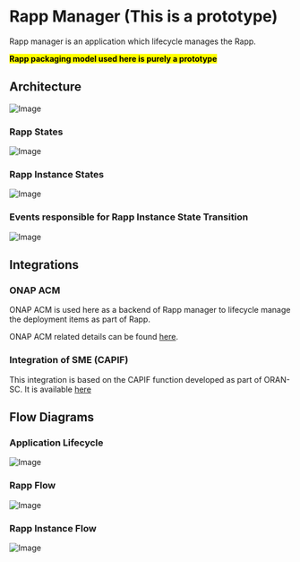 # Rapp Manager (This is a prototype)
Rapp manager is an application which lifecycle manages the Rapp.

<mark>**Rapp packaging model used here is purely a prototype**</mark>

## Architecture

![Image](docs/images/architecture.png "Rapp Manager Architecture")

### Rapp States

![Image](docs/images/rapp-states.png "Rapp States")

### Rapp Instance States

![Image](docs/images/rapp-instance-states.png "Rapp Instance States")

### Events responsible for Rapp Instance State Transition

![Image](docs/images/rapp-state-events.png "Rapp Manager State Events")

## Integrations

### ONAP ACM

ONAP ACM is used here as a backend of Rapp manager to lifecycle manage the deployment items as part of Rapp.

ONAP ACM related details can be found [here](https://docs.onap.org/projects/onap-policy-parent/en/london/clamp/clamp.html).

### Integration of SME (CAPIF)

This integration is based on the CAPIF function developed as part of ORAN-SC. It is available [here](https://github.com/o-ran-sc/nonrtric-plt-sme/blob/master/capifcore/README.md)

## Flow Diagrams

### Application Lifecycle

![Image](docs/images/application-lifecycle.png "Rapp Manager Application Lifecycle")

### Rapp Flow

![Image](docs/images/rapp-flow.png "Rapp Flow")

### Rapp Instance Flow

![Image](docs/images/rapp-instance-flow.png "Rapp Instance Flow")



